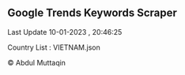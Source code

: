 

## Google Trends Keywords Scraper 
 
Last Update 10-01-2023 , 20:46:25

Country List :
VIETNAM.json



© Abdul Muttaqin 
